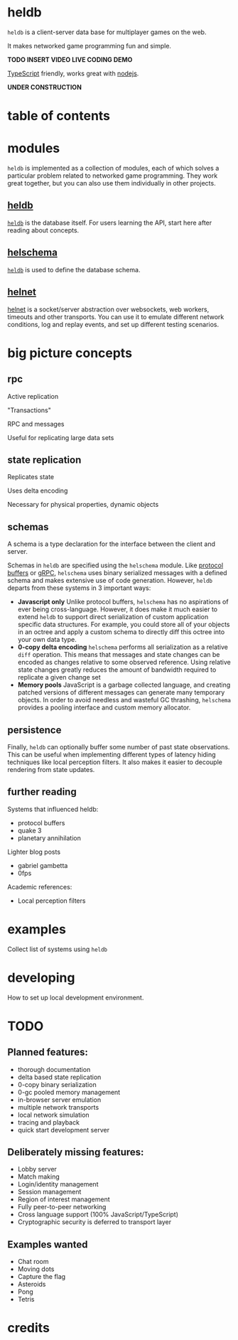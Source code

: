 heldb
=====
`heldb` is a client-server data base for multiplayer games on the web.

It makes networked game programming fun and simple.

**TODO INSERT VIDEO LIVE CODING DEMO**

[TypeScript](https://www.typescriptlang.org/) friendly, works great with [nodejs](https://nodejs.org).

**UNDER CONSTRUCTION**

# table of contents

# modules #
`heldb` is implemented as a collection of modules, each of which solves a particular problem related to networked game programming.  They work great together, but you can also use them individually in other projects.

## [heldb](https://github.com/mikolalysenko/heldb/tree/master/heldb)
[`heldb`](https://github.com/mikolalysenko/heldb/tree/master/heldb) is the database itself.  For users learning the API, start here after reading about concepts.

## [helschema](https://github.com/mikolalysenko/heldb/tree/master/helschema)
[`heldb`](https://github.com/mikolalysenko/heldb/tree/master/heldb) is used to define the database schema.

## [helnet](https://github.com/mikolalysenko/heldb/tree/master/helnet)
[helnet](https://github.com/mikolalysenko/heldb/tree/master/helnet) is a socket/server abstraction over websockets, web workers, timeouts and other transports.  You can use it to emulate different network conditions, log and replay events, and set up different testing scenarios.

# big picture concepts #


## rpc ##

Active replication

"Transactions"

RPC and messages

Useful for replicating large data sets

## state replication ##
Replicates state

Uses delta encoding

Necessary for physical properties, dynamic objects

## schemas ##
A schema is a type declaration for the interface between the client and server.

Schemas in `heldb` are specified using the `helschema` module.  Like [protocol buffers](FIXME) or [gRPC](FIXME), `helschema` uses binary serialized messages with a defined schema and makes extensive use of code generation. However, `heldb` departs from these systems in 3 important ways:

* **Javascript only** Unlike protocol buffers, `helschema` has no aspirations of ever being cross-language.  However, it does make it much easier to extend `heldb` to support direct serialization of custom application specific data structures.  For example, you could store all of your objects in an octree and apply a custom schema to directly diff this octree into your own data type.
* **0-copy delta encoding** `helschema` performs all serialization as a relative `diff` operation.  This means that messages and state changes can be encoded as changes relative to some observed reference.  Using relative state changes greatly reduces the amount of bandwidth required to replicate a given change set
* **Memory pools** JavaScript is a garbage collected language, and creating patched versions of different messages can generate many temporary objects.  In order to avoid needless and wasteful GC thrashing, `helschema` provides a pooling interface and custom memory allocator.

## persistence ##
Finally, `heldb` can optionally buffer some number of past state observations.  This can be useful when implementing different types of latency hiding techniques like local perception filters.  It also makes it easier to decouple rendering from state updates.

## further reading ##

Systems that influenced heldb:

* protocol buffers
* quake 3
* planetary annihilation

Lighter blog posts

* gabriel gambetta
* 0fps

Academic references:

* Local perception filters

# examples #

Collect list of systems using `heldb`

# developing

How to set up local development environment.

# TODO

## Planned features:

* thorough documentation
* delta based state replication
* 0-copy binary serialization
* 0-gc pooled memory management
* in-browser server emulation
* multiple network transports
* local network simulation
* tracing and playback
* quick start development server

## Deliberately missing features:

* Lobby server
* Match making
* Login/identity management
* Session management
* Region of interest management
* Fully peer-to-peer networking
* Cross language support (100% JavaScript/TypeScript)
* Cryptographic security is deferred to transport layer

## Examples wanted

* Chat room
* Moving dots
* Capture the flag
* Asteroids
* Pong
* Tetris

# credits

